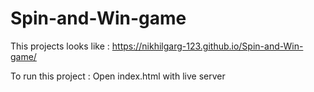 # Spin-and-Win-game

This projects looks like : 
https://nikhilgarg-123.github.io/Spin-and-Win-game/



To run this project : 
Open index.html with live server 

